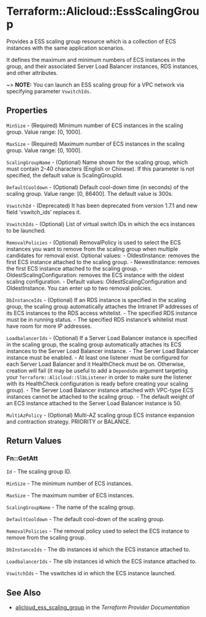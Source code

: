# Terraform::Alicloud::EssScalingGroup

Provides a ESS scaling group resource which is a collection of ECS instances with the same application scenarios.

It defines the maximum and minimum numbers of ECS instances in the group, and their associated Server Load Balancer instances, RDS instances, and other attributes.

~> **NOTE:** You can launch an ESS scaling group for a VPC network via specifying parameter `VswitchIds`.

## Properties

`MinSize` - (Required) Minimum number of ECS instances in the scaling group. Value range: [0, 1000].

`MaxSize` - (Required) Maximum number of ECS instances in the scaling group. Value range: [0, 1000].

`ScalingGroupName` - (Optional) Name shown for the scaling group, which must contain 2-40 characters (English or Chinese). If this parameter is not specified, the default value is ScalingGroupId.

`DefaultCooldown` - (Optional) Default cool-down time (in seconds) of the scaling group. Value range: [0, 86400]. The default value is 300s.

`VswitchId` - (Deprecated) It has been deprecated from version 1.7.1 and new field 'vswitch_ids' replaces it.

`VswitchIds` - (Optional) List of virtual switch IDs in which the ecs instances to be launched.

`RemovalPolicies` - (Optional) RemovalPolicy is used to select the ECS instances you want to remove from the scaling group when multiple candidates for removal exist. Optional values: - OldestInstance: removes the first ECS instance attached to the scaling group. - NewestInstance: removes the first ECS instance attached to the scaling group. - OldestScalingConfiguration: removes the ECS instance with the oldest scaling configuration. - Default values: OldestScalingConfiguration and OldestInstance. You can enter up to two removal policies.

`DbInstanceIds` - (Optional) If an RDS instance is specified in the scaling group, the scaling group automatically attaches the Intranet IP addresses of its ECS instances to the RDS access whitelist. - The specified RDS instance must be in running status. - The specified RDS instance’s whitelist must have room for more IP addresses.

`LoadbalancerIds` - (Optional) If a Server Load Balancer instance is specified in the scaling group, the scaling group automatically attaches its ECS instances to the Server Load Balancer instance. - The Server Load Balancer instance must be enabled. - At least one listener must be configured for each Server Load Balancer and it HealthCheck must be on. Otherwise, creation will fail (it may be useful to add a `DependsOn` argument targeting your `Terraform::Alicloud::SlbListener` in order to make sure the listener with its HealthCheck configuration is ready before creating your scaling group). - The Server Load Balancer instance attached with VPC-type ECS instances cannot be attached to the scaling group. - The default weight of an ECS instance attached to the Server Load Balancer instance is 50.

`MultiAzPolicy` - (Optional) Multi-AZ scaling group ECS instance expansion and contraction strategy. PRIORITY or BALANCE.


## Return Values

### Fn::GetAtt

`Id` - The scaling group ID.

`MinSize` - The minimum number of ECS instances.

`MaxSize` - The maximum number of ECS instances.

`ScalingGroupName` - The name of the scaling group.

`DefaultCooldown` - The default cool-down of the scaling group.

`RemovalPolicies` - The removal policy used to select the ECS instance to remove from the scaling group.

`DbInstanceIds` - The db instances id which the ECS instance attached to.

`LoadbalancerIds` - The slb instances id which the ECS instance attached to.

`VswitchIds` - The vswitches id in which the ECS instance launched.

## See Also

* [alicloud_ess_scaling_group](https://www.terraform.io/docs/providers/alicloud/r/ess_scaling_group.html) in the _Terraform Provider Documentation_